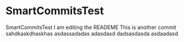 # SmartCommitsTest
SmartCommitsTest
 I am editing the READEME
This is another commit
sahdkaskdhaskhas
asdassadadas
adasdasd
dadsasdasda
asdaadasd
